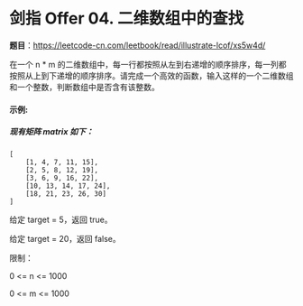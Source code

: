 剑指 Offer 04. 二维数组中的查找
====

**题目**：https://leetcode-cn.com/leetbook/read/illustrate-lcof/xs5w4d/

在一个 n * m 的二维数组中，每一行都按照从左到右递增的顺序排序，每一列都按照从上到下递增的顺序排序。请完成一个高效的函数，输入这样的一个二维数组和一个整数，判断数组中是否含有该整数。


#### 示例:

##### 现有矩阵 matrix 如下：
```
[
    [1, 4, 7, 11, 15],
    [2, 5, 8, 12, 19],
    [3, 6, 9, 16, 22],
    [10, 13, 14, 17, 24],
    [18, 21, 23, 26, 30]
]
```

给定 target = 5，返回 true。

给定 target = 20，返回 false。

限制：

0 <= n <= 1000

0 <= m <= 1000
